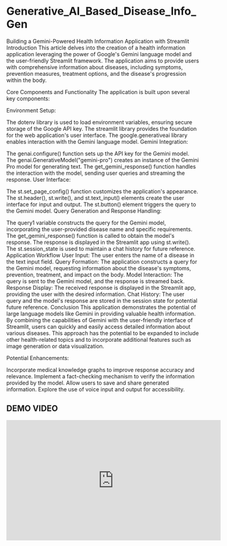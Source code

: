 # Generative_AI_Based_Disease_Info_Gen
Building a Gemini-Powered Health Information Application with Streamlit
Introduction
This article delves into the creation of a health information application leveraging the power of Google's Gemini language model and the user-friendly Streamlit framework. The application aims to provide users with comprehensive information about diseases, including symptoms, prevention measures, treatment options, and the disease's progression within the body.

Core Components and Functionality
The application is built upon several key components:

Environment Setup:

The dotenv library is used to load environment variables, ensuring secure storage of the Google API key.
The streamlit library provides the foundation for the web application's user interface.
The google.generativeai library enables interaction with the Gemini language model.
Gemini Integration:

The genai.configure() function sets up the API key for the Gemini model.
The genai.GenerativeModel("gemini-pro") creates an instance of the Gemini Pro model for generating text.
The get_gemini_response() function handles the interaction with the model, sending user queries and streaming the response.
User Interface:

The st.set_page_config() function customizes the application's appearance.
The st.header(), st.write(), and st.text_input() elements create the user interface for input and output.
The st.button() element triggers the query to the Gemini model.
Query Generation and Response Handling:

The query1 variable constructs the query for the Gemini model, incorporating the user-provided disease name and specific requirements.
The get_gemini_response() function is called to obtain the model's response.
The response is displayed in the Streamlit app using st.write().
The st.session_state is used to maintain a chat history for future reference.
Application Workflow
User Input: The user enters the name of a disease in the text input field.
Query Formation: The application constructs a query for the Gemini model, requesting information about the disease's symptoms, prevention, treatment, and impact on the body.
Model Interaction: The query is sent to the Gemini model, and the response is streamed back.
Response Display: The received response is displayed in the Streamlit app, providing the user with the desired information.
Chat History: The user query and the model's response are stored in the session state for potential future reference.
Conclusion
This application demonstrates the potential of large language models like Gemini in providing valuable health information. By combining the capabilities of Gemini with the user-friendly interface of Streamlit, users can quickly and easily access detailed information about various diseases. This approach has the potential to be expanded to include other health-related topics and to incorporate additional features such as image generation or data visualization.

Potential Enhancements:

Incorporate medical knowledge graphs to improve response accuracy and relevance.
Implement a fact-checking mechanism to verify the information provided by the model.
Allow users to save and share generated information.
Explore the use of voice input and output for accessibility.

<h2> DEMO VIDEO </h2>
<iframe width="560" height="315" src="https://www.youtube.com/watch?v=lZ6aZavAYWM" title="Generative AI Based Disease Info Gen" frameborder="0" allow="accelerometer; autoplay; clipboard-write; encrypted-media; gyroscope; picture-in-picture; web-share" allowfullscreen></iframe>

